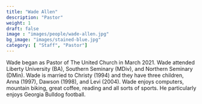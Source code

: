 ```yaml
---
title: "Wade Allen"
description: "Pastor"
weight: 1
draft: false
image : "images/people/wade-allen.jpg"
bg_image: "images/stained-blue.jpg"
category: [ "Staff", "Pastor"]
---
```


Wade began as Pastor of The United Church in March 2021. Wade attended Liberty University (BA), Southern Seminary (MDiv), and Northern Seminary (DMin). Wade is married to Christy (1994) and they have three children, Anna (1997), Dawson (1998), and Levi (2004). Wade enjoys computers, mountain biking, great coffee, reading and all sorts of sports. He particularly enjoys Georgia Bulldog football.

